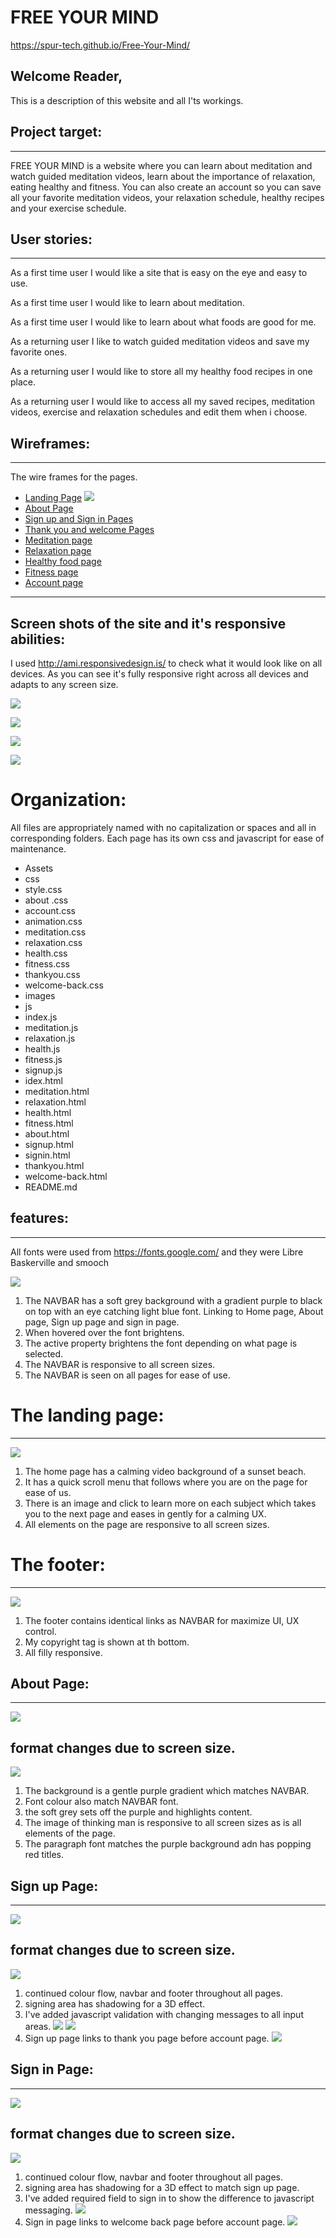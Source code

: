 # FREE YOUR MIND
https://spur-tech.github.io/Free-Your-Mind/

## Welcome Reader,

This is a description of this website and all I'ts workings.

## Project target:
---
FREE YOUR MIND is a website where you can learn about meditation and watch guided meditation videos, learn about the importance of relaxation, eating healthy and fitness. You can also create an account so you can save all your favorite meditation videos, your relaxation schedule, healthy recipes and your exercise schedule.

## User stories:
---
As a first time user I would like a site that is easy on the eye and easy to use.

As a first time user I would like to learn about meditation.

As a first time user I would like to learn about what foods are good for me.

As a returning user I like to watch guided meditation videos and save my favorite ones.

As a returning user I would like to store all my healthy food recipes in one place.

As a returning user I would like to access all my saved recipes, meditation videos, exercise and relaxation schedules and edit them when i choose.

## Wireframes:
---
The wire frames for the pages.

- [Landing Page](assets/images/wireframe-landing-page.png)
![](assets/images/wireframe-landing-page.png)
- [About Page](assets/images/wireframe-about-page.png)
- [Sign up and Sign in Pages](assets/images/wireframe-signing-pages.png)
- [Thank you and welcome Pages](assets/images/wireframe-thankyou-and-welcome-page.png)
- [Meditation page](assets/images/wireframe-meditation-page.png)
- [Relaxation page](assets/images/wireframe-relaxation-page.png)
- [Healthy food page](assets/images/wireframe-health-page.png)
- [Fitness page](assets/images/wireframe-fitness-page.png)
- [Account page](assets/images/wireframe-account-page.png)

----

##  Screen shots of the site and it's responsive abilities:

I used http://ami.responsivedesign.is/ to check what it would look like on all devices.
As you can see it's fully responsive right across all devices and adapts to any screen size.

![](assets/images/image-of-site-on-devices.png)

![](assets/images/mixture-of-pages.png)

![](assets/images/linked-pages.png)

![](assets/images/signing-and-welcoming-pages.png)

# Organization:

All files are appropriately named with no capitalization or spaces and all in corresponding folders.
Each page has its own css and javascript for ease of maintenance.

- Assets
- css
- style.css
- about .css
- account.css
- animation.css
- meditation.css
- relaxation.css
- health.css
- fitness.css
- thankyou.css
- welcome-back.css
- images
- js
- index.js
- meditation.js
- relaxation.js
- health.js
- fitness.js
- signup.js
- idex.html
- meditation.html
- relaxation.html
- health.html
- fitness.html
- about.html
- signup.html
- signin.html
- thankyou.html
- welcome-back.html
- README.md

## features:
---
All fonts were used from https://fonts.google.com/ and they were Libre Baskerville and smooch

![](assets/images/mindful-navbar.png)

1. The NAVBAR has a soft grey background with a gradient purple to black on top with an eye catching light blue font. Linking to Home page, About page, Sign up page and sign in page.
2. When hovered over the font brightens.
3. The active property brightens the font depending on what page is selected.
4. The NAVBAR is responsive to all screen sizes.
5. The NAVBAR is seen on all pages for ease of use.


# The landing page:
---
![](assets/images/mindful-home.png)

1. The home page has a calming video background of a sunset beach.
2. It has a quick scroll menu that follows where you are on the page for ease of us.
3. There is an image and click to learn more on each subject which takes you to the next page and eases in gently for a calming UX.
4. All elements on the page are responsive to all screen sizes.

# The footer:
---

![](assets/images/mindful-footer.png)

1. The footer contains identical links as NAVBAR for maximize UI, UX control.
2. My copyright tag is shown at th bottom.
3. All filly responsive.

## About Page:
---
![](assets/images/mindful-about.png)

## format changes due to screen size.

![](assets/images/mindful-about2.png)

1. The background is a gentle purple gradient which matches NAVBAR.
2. Font colour also match NAVBAR font.
3. the soft grey sets off the purple and highlights content.
4. The image of thinking man is responsive to all screen sizes as is all elements of the page.
5. The paragraph font matches the purple background adn has popping red titles.

## Sign up Page:
----
![](assets/images/mindful-signup.png)

## format changes due to screen size.

![](assets/images/mindful-signup2.png)

1. continued colour flow,  navbar  and footer throughout all pages.
2. signing area has shadowing for a 3D effect.
3. I've added javascript validation with changing messages to all input areas.
![](assets/images/mindful-signup-error.png)
![](assets/images/mindful-signup-correct.png)
5. Sign up page links to thank you page before account page.
![](assets/images/mindful-thankyou.png)

## Sign in Page:
----
![](assets/images/mindful-signin.png)

## format changes due to screen size.

![](assets/images/mindful-signin2.png)

1. continued colour flow,  navbar  and footer throughout all pages.
2. signing area has shadowing for a 3D effect to match sign up page.
3. I've added required field to sign in to show the difference to javascript messaging.
![](assets/images/mindful-signin-error.png)
4. Sign in page links to welcome back page before account page.
![](assets/images/mindful-welcome-back.png)










 








